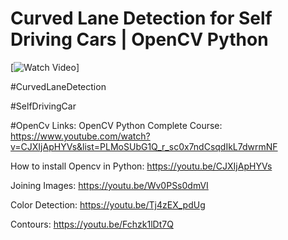 # Curved Lane Detection for Self Driving Cars | OpenCV Python


[![Watch Video](https://github.com/murtazahassan/Curved-Lane-Detection/blob/master/CurvedLaneDetection%20(1).jpg)]

#CurvedLaneDetection

#SelfDrivingCar

#OpenCv
Links:
OpenCV Python Complete Course:
https://www.youtube.com/watch?v=CJXIjApHYVs&list=PLMoSUbG1Q_r_sc0x7ndCsqdIkL7dwrmNF

How to install Opencv in Python: https://youtu.be/CJXIjApHYVs

Joining Images: https://youtu.be/Wv0PSs0dmVI

Color Detection: https://youtu.be/Tj4zEX_pdUg

Contours: https://youtu.be/Fchzk1lDt7Q

